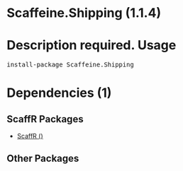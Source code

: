 ﻿Scaffeine.Shipping (1.1.4)
======
Description required.
Usage
======
<pre>install-package Scaffeine.Shipping</pre>
Dependencies (1)
=====

ScaffR Packages
------
* [ScaffR ()](https://github.com/wcpro/ScaffR/tree/master/src/ScaffR)

Other Packages
------
